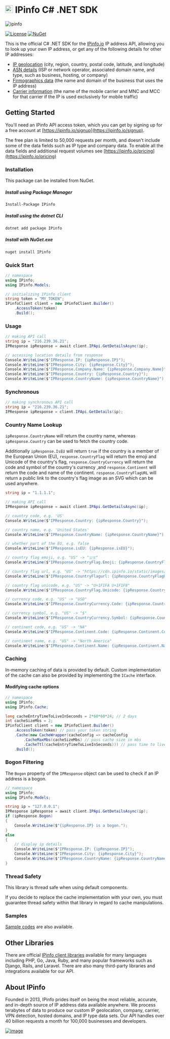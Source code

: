 # <a href="https://ipinfo.io/"><img src="https://raw.githubusercontent.com/ipinfo/csharp/main/src/IPinfo/icon.png" alt="IPinfo" width="24" /></a> IPinfo C# .NET SDK

![ipinfo](https://i.imgur.com/DbrWeE1.gif)

[![License](http://img.shields.io/:license-apache-blue.svg)](LICENSE)
[![NuGet](https://img.shields.io/nuget/dt/IPinfo.svg?style=flat-square&label=IPinfo)](https://www.nuget.org/packages/IPinfo/)

This is the official C# .NET SDK for the [IPinfo.io](https://ipinfo.io) IP address API, allowing you to look up your own IP address, or get any of the following details for other IP addresses:

 - [IP geolocation](https://ipinfo.io/ip-geolocation-api) (city, region, country, postal code, latitude, and longitude)
 - [ASN details](https://ipinfo.io/asn-api) (ISP or network operator, associated domain name, and type, such as business, hosting, or company)
 - [Firmographics data](https://ipinfo.io/ip-company-api) (the name and domain of the business that uses the IP address)
 - [Carrier information](https://ipinfo.io/ip-carrier-api) (the name of the mobile carrier and MNC and MCC for that carrier if the IP is used exclusively for mobile traffic)

## Getting Started

You'll need an IPinfo API access token, which you can get by signing up for a free account at [https://ipinfo.io/signup](https://ipinfo.io/signup).

The free plan is limited to 50,000 requests per month, and doesn't include some of the data fields such as IP type and company data. To enable all the data fields and additional request volumes see [https://ipinfo.io/pricing](https://ipinfo.io/pricing)

### Installation

This package can be installed from NuGet.

##### Install using Package Manager

```bash
Install-Package IPinfo
```

##### Install using the dotnet CLI

```bash
dotnet add package IPinfo
```

##### Install with NuGet.exe

```bash
nuget install IPinfo
```

### Quick Start

```csharp
// namespace
using IPinfo;
using IPinfo.Models;
```

```csharp
// initializing IPinfo client
string token = "MY_TOKEN";
IPinfoClient client = new IPinfoClient.Builder()
    .AccessToken(token)
    .Build();
```

### Usage

```csharp
// making API call
string ip = "216.239.36.21";
IPResponse ipResponse = await client.IPApi.GetDetailsAsync(ip);
```

```csharp
// accessing location details from response
Console.WriteLine($"IPResponse.IP: {ipResponse.IP}");
Console.WriteLine($"IPResponse.City: {ipResponse.City}");
Console.WriteLine($"IPResponse.Company.Name: {ipResponse.Company.Name}");
Console.WriteLine($"IPResponse.Country: {ipResponse.Country}");
Console.WriteLine($"IPResponse.CountryName: {ipResponse.CountryName}");
```

### Synchronous

```csharp
// making synchronous API call
string ip = "216.239.36.21";
IPResponse ipResponse = client.IPApi.GetDetails(ip);
```

### Country Name Lookup

`ipResponse.CountryName` will return the country name, whereas `ipResponse.Country` can be used to fetch the country code.

Additionally `ipResponse.IsEU` will return `true` if the country is a member of the European Union (EU), `response.CountryFlag` 
will return the emoji and Unicode of the country's flag, `response.CountryCurrency` will return the code and symbol of the country's currency 
,and `response.Continent` will return the code and name of the continent. `response.CountryFlagURL` will return a public link to the country's flag image as an SVG which can be used anywhere.

```csharp
string ip = "1.1.1.1";

// making API call
IPResponse ipResponse = await client.IPApi.GetDetailsAsync(ip);

// country code, e.g. 'US'
Console.WriteLine($"IPResponse.Country: {ipResponse.Country}");

// country name, e.g. 'United States'
Console.WriteLine($"IPResponse.CountryName: {ipResponse.CountryName}");

// whether part of the EU, e.g. false
Console.WriteLine($"IPResponse.isEU: {ipResponse.isEU}");

// country flag emoji, e.g. "US" -> "🇺🇸"
Console.WriteLine($"IPResponse.CountryFlag.Emoji: {ipResponse.CountryFlag.Emoji}");

// country flag url, e.g. "US" -> "https://cdn.ipinfo.io/static/images/countries-flags/US.svg"
Console.WriteLine($"IPResponse.CountryFlagurl: {ipResponse.CountryFlagURL}");

// country flag unicode, e.g. "US" -> "U+1F1FA U+1F1F8"
Console.WriteLine($"IPResponse.CountryFlag.Unicode: {ipResponse.CountryFlag.Unicode}");

// currency code, e.g. "US" -> "USD"
Console.WriteLine($"IPResponse.CountryCurrency.Code: {ipResponse.CountryCurrency.Code}");

// currency symbol, e.g. "US" -> "$"
Console.WriteLine($"IPResponse.CountryCurrency.Symbol: {ipResponse.CountryCurrency.Symbol}");

// continent code, e.g. "US" -> "NA"
Console.WriteLine($"IPResponse.Continent.Code: {ipResponse.Continent.Code}");

// continent name, e.g. "US" -> "North America"
Console.WriteLine($"IPResponse.Continent.Name: {ipResponse.Continent.Name}");
```

### Caching

In-memory caching of data is provided by default. Custom implementation of the cache can also be provided by implementing the `ICache` interface.

#### Modifying cache options

```csharp
// namespace
using IPinfo;
using IPinfo.Cache;
```

```csharp
long cacheEntryTimeToLiveInSeconds = 2*60*60*24; // 2 days
int cacheSizeMbs = 2;
IPinfoClient client = new IPinfoClient.Builder()
    .AccessToken(token) // pass your token string
    .Cache(new CacheWrapper(cacheConfig => cacheConfig
        .CacheMaxMbs(cacheSizeMbs) // pass cache size in mbs
        .CacheTtl(cacheEntryTimeToLiveInSeconds))) // pass time to live in seconds for cache entry
    .Build();
```

### Bogon Filtering

The `Bogon` property of the `IPResponse` object can be used to check if an IP address is a bogon.

```csharp
// namespace
using IPinfo;
using IPinfo.Models;
```

```csharp
string ip = "127.0.0.1";
IPResponse ipResponse = await client.IPApi.GetDetailsAsync(ip);
if (ipResponse.Bogon)
{
    Console.WriteLine($"{ipResponse.IP} is a bogon.");   
}
else
{
    // display ip details
    Console.WriteLine($"IPResponse.IP: {ipResponse.IP}");
    Console.WriteLine($"IPResponse.City: {ipResponse.City}");
    Console.WriteLine($"IPResponse.CountryName: {ipResponse.CountryName}");
}
```

### Thread Safety

This library is thread safe when using default components.

If you decide to replace the cache implementation with your own, you must guarantee thread safety within that library in regard to cache manipulations.

### Samples

[Sample codes](https://github.com/ipinfo/csharp/tree/main/samples) are also available.

## Other Libraries

There are official [IPinfo client libraries](https://ipinfo.io/developers/libraries) available for many languages including PHP, Go, Java, Ruby, and many popular frameworks such as Django, Rails, and Laravel. There are also many third-party libraries and integrations available for our API.

## About IPinfo

Founded in 2013, IPinfo prides itself on being the most reliable, accurate, and in-depth source of IP address data available anywhere. We process terabytes of data to produce our custom IP geolocation, company, carrier, VPN detection, hosted domains, and IP type data sets. Our API handles over 40 billion requests a month for 100,000 businesses and developers.

[![image](https://avatars3.githubusercontent.com/u/15721521?s=128&u=7bb7dde5c4991335fb234e68a30971944abc6bf3&v=4)](https://ipinfo.io/)
